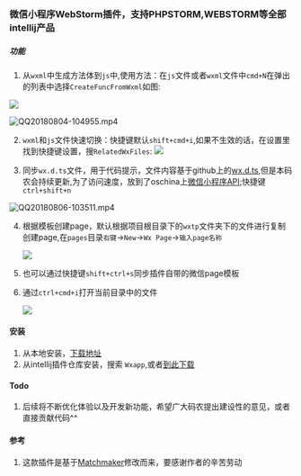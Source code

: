 ### 微信小程序WebStorm插件，支持PHPSTORM,WEBSTORM等全部intellij产品


##### 功能

   1. 从`wxml`中生成方法体到`js`中,使用方法：在`js`文件或者`wxml`文件中`cmd+N`在弹出的列表中选择`CreateFuncFromWxml`如图:

   ![](http://ozk223z60.bkt.clouddn.com/15333511826576.jpg?imageView/2/w/375)
     
   ![QQ20180804-104955.mp4](http://ozk223z60.bkt.clouddn.com/QQ20180804-104955.mp4.gif)


   
   2. `wxml`和`js`文件快速切换：快捷键默认`shift+cmd+i`,如果不生效的话，在设置里找到快捷键设置，搜`RelatedWxFiles`:
        ![](http://ozk223z60.bkt.clouddn.com/15333507645739.jpg)
        
  3. 同步`wx.d.ts`文件，用于代码提示，文件内容基于github上的[wx.d.ts](https://github.com/hellopao/wx.d.ts),但是本码农会持续更新,为了访问速度，放到了oschina上[微信小程序API](https://gitee.com/ysnow/wechat_small_program_api);快捷键`ctrl+shift+n`
  
  ![QQ20180806-103511.mp4](http://ozk223z60.bkt.clouddn.com/QQ20180806-103511.mp4.gif)
  
 4. 根据模板创建page，默认根据项目根目录下的`wxtp`文件夹下的文件进行复制创建page,在`pages`目录`右键`->`New`->`Wx Page`->`输入page名称`
    
    ![](http://ozk223z60.bkt.clouddn.com/15335231513256.jpg?imageView/2/w/475)
    
 5. 也可以通过快捷键`shift+ctrl+s`同步插件自带的微信page模板
 6. 通过`ctrl+cmd+i`打开当前目录中的文件
 
    ![](http://ozk223z60.bkt.clouddn.com/15336016155392.jpg)

    
    

#### 安装
1. 从本地安装，[下载地址](https://github.com/ysnows/wxapp/blob/master/wxapp.jar)
2. 从intellij插件仓库安装，搜索 `Wxapp`,或者[到此下载](https://plugins.jetbrains.com/plugin/10991-wxapp)

#### Todo
  1. 后续将不断优化体验以及开发新功能，希望广大码农提出建设性的意见，或者直接贡献代码^^


    
    
#### 参考
    
1. 这款插件是基于[Matchmaker](https://github.com/lypeer/Matchmaker)修改而来，要感谢作者的辛苦劳动


